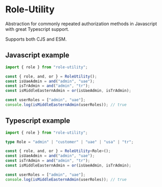 # Role-Utility
Abstraction for commonly repeated authorization methods in Javascript with great Typescript support.

Supports both CJS and ESM.

## Javascript example
```js
import { role } from "role-utility";

const { role, and, or } = RoleUtility();
const isUaeAdmin = and("admin", "uae");
const isTrAdmin = and("admin", "tr");
const isMiddleEasternAdmin = or(isUaeAdmin, isTrAdmin);

const userRoles = ["admin", "uae"];
console.log(isMiddleEasternAdmin(userRoles)); // true
```

## Typescript example

```ts
import { role } from "role-utility";

type Role = "admin" | "customer" | "uae" | "usa" | "tr";

const { role, and, or } = RoleUtility<Role>();
const isUaeAdmin = and("admin", "uae");
const isTrAdmin = and("admin", "tr");
const isMiddleEasternAdmin = or(isUaeAdmin, isTrAdmin);

const userRoles = ["admin", "uae"];
console.log(isMiddleEasternAdmin(userRoles)); // true
```